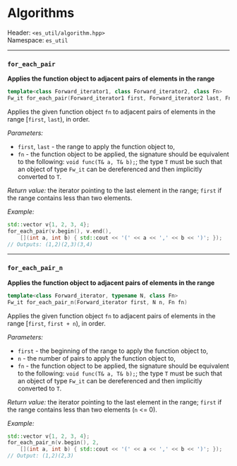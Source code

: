 # Algorithms

Header: `<es_util/algorithm.hpp>`\
Namespace: `es_util`

---

### `for_each_pair`
**Applies the function object to adjacent pairs of elements in the range**

```cpp
template<class Forward_iterator1, class Forward_iterator2, class Fn>
Fw_it for_each_pair(Forward_iterator1 first, Forward_iterator2 last, Fn fn);
```

Applies the given function object `fn` to adjacent pairs of elements in the range [`first`, `last`), in order.

*Parameters:*
* `first`, `last` - the range to apply the function object to,
* `fn` - the function object to be applied, the signature should be equivalent to the following: `void func(T& a, T& b);`; the type `T` must be such that an object of type `Fw_it` can be dereferenced and then implicitly converted to `T`.

*Return value:*
the iterator pointing to the last element in the range; `first` if the range contains less than two elements.

*Example:*
```cpp
std::vector v{1, 2, 3, 4};
for_each_pair(v.begin(), v.end(),
    [](int a, int b) { std::cout << '(' << a << ',' << b << ')'; });
// Outputs: (1,2)(2,3)(3,4)
```

---

### `for_each_pair_n`
**Applies the function object to adjacent pairs of elements in the range**

```cpp
template<class Forward_iterator, typename N, class Fn>
Fw_it for_each_pair_n(Forward_iterator first, N n, Fn fn)
```

Applies the given function object `fn` to adjacent pairs of elements in the range [`first`, `first + n`), in order.

*Parameters:*
* `first` - the beginning of the range to apply the function object to,
* `n` - the number of pairs to apply the function object to,
* `fn` - the function object to be applied, the signature should be equivalent to the following: `void func(T& a, T& b);`; the type `T` must be such that an object of type `Fw_it` can be dereferenced and then implicitly converted to `T`.

*Return value:*
the iterator pointing to the last element in the range; `first` if the range contains less than two elements (`n` <= 0).

*Example:*
```cpp
std::vector v{1, 2, 3, 4};
for_each_pair_n(v.begin(), 2,
    [](int a, int b) { std::cout << '(' << a << ',' << b << ')'; });
// Output: (1,2)(2,3)
```
